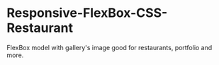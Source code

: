 # Responsive-FlexBox-CSS-Restaurant
FlexBox model with gallery's image good for restaurants, portfolio and more.
